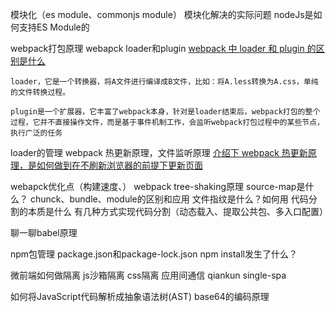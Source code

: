 模块化（es module、commonjs module）
模块化解决的实际问题
nodeJs是如何支持ES Module的

webpack打包原理
webapck loader和plugin
[webpack 中 loader 和 plugin 的区别是什么](https://github.com/Advanced-Frontend/Daily-Interview-Question/issues/308)
```
loader，它是一个转换器，将A文件进行编译成B文件，比如：将A.less转换为A.css，单纯的文件转换过程。

plugin是一个扩展器，它丰富了webpack本身，针对是loader结束后，webpack打包的整个过程，它并不直接操作文件，而是基于事件机制工作，会监听webpack打包过程中的某些节点，执行广泛的任务
```
loader的管理
webpack 热更新原理，文件监听原理
[介绍下 webpack 热更新原理，是如何做到在不刷新浏览器的前提下更新页面](https://github.com/Advanced-Frontend/Daily-Interview-Question/issues/118)

webapck优化点（构建速度、）
webpack tree-shaking原理
source-map是什么？
chunck、bundle、module的区别和应用
文件指纹是什么？如何用
代码分割的本质是什么
有几种方式实现代码分割（动态载入、提取公共包、多入口配置）

聊一聊babel原理

npm包管理
package.json和package-lock.json
npm install发生了什么？

微前端如何做隔离
js沙箱隔离
css隔离
应用间通信
qiankun
single-spa

如何将JavaScript代码解析成抽象语法树(AST)
base64的编码原理


